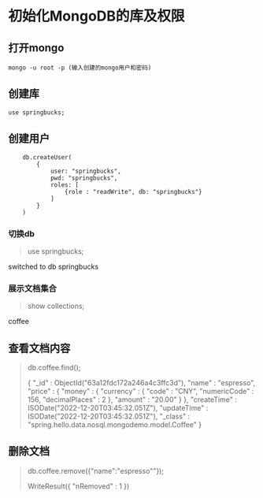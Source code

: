 # 初始化MongoDB的库及权限
## 打开mongo
    mongo -u root -p (输入创建的mongo用户和密码)
## 创建库
    use springbucks;
## 创建用户
```
    db.createUser(
        {
            user: "springbucks",
            pwd: "springbucks",
            roles: [
                {role : "readWrite", db: "springbucks"}
            ]
        }
    )
```

### 切换db
>use springbucks;

switched to db springbucks
### 展示文档集合
> show collections;

coffee
## 查看文档内容
> db.coffee.find();
> 
> { "_id" : ObjectId("63a12fdc172a246a4c3ffc3d"), "name" : "espresso", "price" : { "money" : { "currency" : { "code" : "CNY", "numericCode" : 156, "decimalPlaces" : 2 }, "amount" : "20.00" } }, "createTime" : ISODate("2022-12-20T03:45:32.051Z"), "updateTime" : ISODate("2022-12-20T03:45:32.051Z"), "_class" : "spring.hello.data.nosql.mongodemo.model.Coffee" }

## 删除文档
> db.coffee.remove({"name":"espresso""});
>
>WriteResult({ "nRemoved" : 1 }) 

